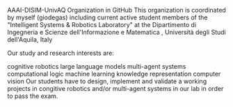 AAAI-DISIM-UnivAQ Organization in GitHub
This organization is coordinated by myself (giodegas) including current active student members of the "Intelligent Systems & Robotics Laboratory" at the Dipartimento di Ingegneria e Scienze dell'Informazione e Matematica , Università degli Studi dell'Aquila, Italy

Our study and research interests are:

cognitive robotics
large language models
multi-agent systems
computational logic
machine learning
knowledge representation
computer vision
Our students have to design, implement and validate a working projects in congitive robotics and/or multi-agent systems in our lab in order to pass the exam.
